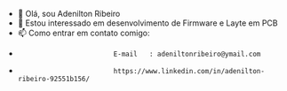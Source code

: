
- 👋 Olá, sou Adenilton Ribeiro
- 👀 Estou interessado em desenvolvimento de Firmware e Layte em PCB
- 📫 Como entrar em contato comigo:
-                             E-mail   : adeniltonribeiro@ymail.com  
-                             https://www.linkedin.com/in/adenilton-ribeiro-92551b156/
